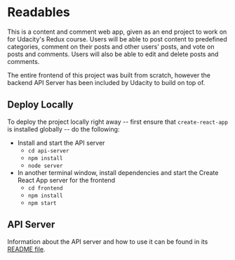 # Readables

This is a content and comment web app, given as an end project to work on for Udacity's Redux course. Users will be able to post content to predefined categories, comment on their posts and other users' posts, and vote on posts and comments. Users will also be able to edit and delete posts and comments.

The entire frontend of this project was built from scratch, however the backend API Server has been included by Udacity to build on top of.

## Deploy Locally

To deploy the project locally right away -- first ensure that `create-react-app` is installed globally -- do the following:

* Install and start the API server
    - `cd api-server`
    - `npm install`
    - `node server`
* In another terminal window, install dependencies and start the Create React App server for the frontend
    - `cd frontend`
    - `npm install`
    - `npm start`

## API Server

Information about the API server and how to use it can be found in its [README file](api-server/README.md).
